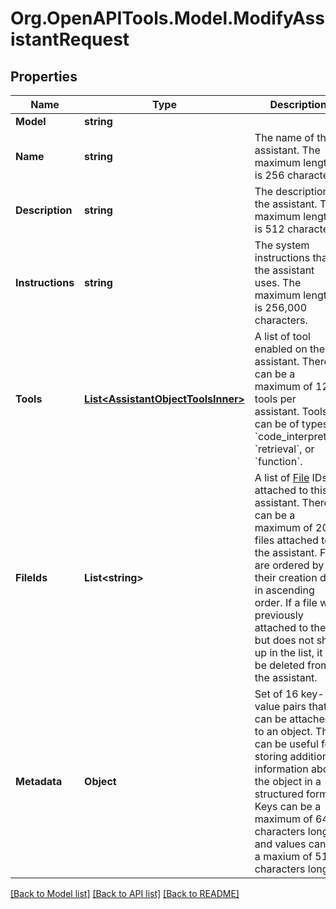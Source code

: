 # Org.OpenAPITools.Model.ModifyAssistantRequest

## Properties

Name | Type | Description | Notes
------------ | ------------- | ------------- | -------------
**Model** | **string** |  | [optional] 
**Name** | **string** | The name of the assistant. The maximum length is 256 characters.  | [optional] 
**Description** | **string** | The description of the assistant. The maximum length is 512 characters.  | [optional] 
**Instructions** | **string** | The system instructions that the assistant uses. The maximum length is 256,000 characters.  | [optional] 
**Tools** | [**List&lt;AssistantObjectToolsInner&gt;**](AssistantObjectToolsInner.md) | A list of tool enabled on the assistant. There can be a maximum of 128 tools per assistant. Tools can be of types &#x60;code_interpreter&#x60;, &#x60;retrieval&#x60;, or &#x60;function&#x60;.  | [optional] 
**FileIds** | **List&lt;string&gt;** | A list of [File](/docs/api-reference/files) IDs attached to this assistant. There can be a maximum of 20 files attached to the assistant. Files are ordered by their creation date in ascending order. If a file was previously attached to the list but does not show up in the list, it will be deleted from the assistant.  | [optional] 
**Metadata** | **Object** | Set of 16 key-value pairs that can be attached to an object. This can be useful for storing additional information about the object in a structured format. Keys can be a maximum of 64 characters long and values can be a maxium of 512 characters long.  | [optional] 

[[Back to Model list]](../README.md#documentation-for-models) [[Back to API list]](../README.md#documentation-for-api-endpoints) [[Back to README]](../README.md)

